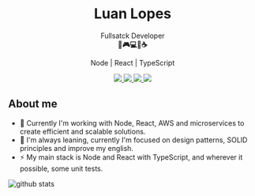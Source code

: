 <h1 align="center">Luan Lopes</h1>

<p align="center">
  Fullsatck Developer<br />
  <b>🚀🎮💻🍕☕</b>
</p>

<p align="center">
  Node | React | TypeScript
</p>

<p align="center">
  <a
    href="https://www.linkedin.com/in/luanglopes/" 
    alt="LinkedIn"
    target="_blank"
  >
    <img src="https://img.shields.io/badge/-LinkedIn-0E76A8?style=flat&logo=Linkedin&logoColor=white" />
  </a>
  <a
    href="mailto:luanglopes@gmail.com" 
    alt="Email"
    target="_blank"
  >
    <img src="https://img.shields.io/badge/-Email-B23121?style=flat&logo=gmail&logoColor=white" />
  </a>
    <a
    href="https://web.whatsapp.com/send?phone=555193761347&text=Ol%C3%A1%20Luan,%20encontrei%20seu%20perfil%20no%20GitHub" 
    alt="WhatsApp WEB"
    target="_blank"
  >
    <img src="https://img.shields.io/badge/-WhatsApp-25D366?style=flat&logo=WhatsApp&logoColor=white&label=WEB" />
  </a>
  
  </a>
    <a
    href="https://api.whatsapp.com/send?phone=555193761347&text=Ol%C3%A1%20Luan%2C%20encontrei%20seu%20perfil%20do%20GitHub" 
    alt="WhatsApp Mobile"
    target="_blank"
  >
    <img src="https://img.shields.io/badge/-WhatsApp-25D366?style=flat&logo=WhatsApp&logoColor=white&label=Mobile" />
  </a> 
</p>

## About me

- 💼 Currently I'm working with Node, React, AWS and microservices to create efficient and scalable solutions.
- 📖 I'm always leaning, currently I'm focused on design patterns, SOLID principles and improve my english.
- ⚡ My main stack is Node and React with TypeScript, and wherever it possible, some unit tests.

![github stats](https://github-readme-stats.vercel.app/api?username=luanglopes&show_icons=true)
